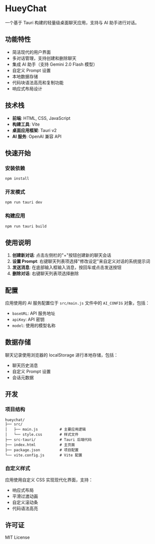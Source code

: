 # HueyChat

一个基于 Tauri 构建的轻量级桌面聊天应用，支持与 AI 助手进行对话。

## 功能特性

- 简洁现代的用户界面
- 多对话管理，支持创建和删除聊天
- 集成 AI 助手（支持 Gemini 2.0 Flash 模型）
- 自定义 Prompt 设置
- 本地数据存储
- 代码块语法高亮和复制功能
- 响应式布局设计

## 技术栈

- **前端**: HTML, CSS, JavaScript
- **构建工具**: Vite
- **桌面应用框架**: Tauri v2
- **AI 服务**: OpenAI 兼容 API

## 快速开始

### 安装依赖

```bash
npm install
```

### 开发模式

```bash
npm run tauri dev
```

### 构建应用

```bash
npm run tauri build
```

## 使用说明

1. **创建新对话**: 点击左侧栏的"+"按钮创建新的聊天会话
2. **设置 Prompt**: 右键聊天列表项选择"修改设定"来自定义对话的系统提示词
3. **发送消息**: 在底部输入框输入消息，按回车或点击发送按钮
4. **删除对话**: 右键聊天列表项选择删除

## 配置

应用使用的 AI 服务配置位于 `src/main.js` 文件中的 `AI_CONFIG` 对象，包括：

- `baseURL`: API 服务地址
- `apiKey`: API 密钥
- `model`: 使用的模型名称

## 数据存储

聊天记录使用浏览器的 localStorage 进行本地存储，包括：

- 聊天历史消息
- 自定义 Prompt 设置
- 会话元数据

## 开发

### 项目结构

```
hueychat/
├── src/
│   ├── main.js          # 主要应用逻辑
│   └── style.css        # 样式文件
├── src-tauri/           # Tauri 后端代码
├── index.html           # 主页面
├── package.json         # 项目配置
└── vite.config.js       # Vite 配置
```

### 自定义样式

应用使用自定义 CSS 实现现代化界面，支持：
- 响应式布局
- 平滑过渡动画
- 自定义滚动条
- 代码语法高亮

## 许可证

MIT License